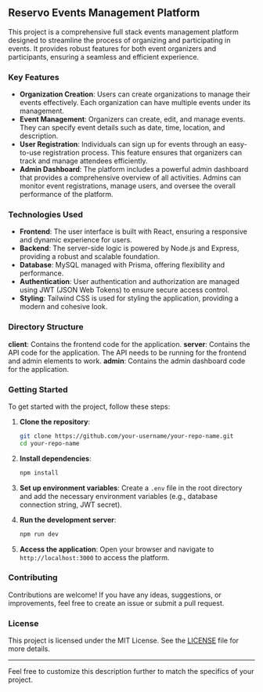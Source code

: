 ## Reservo Events Management Platform

This project is a comprehensive full stack events management platform designed to streamline the process of organizing and participating in events. It provides robust features for both event organizers and participants, ensuring a seamless and efficient experience.

### Key Features

- **Organization Creation**: Users can create organizations to manage their events effectively. Each organization can have multiple events under its management.
- **Event Management**: Organizers can create, edit, and manage events. They can specify event details such as date, time, location, and description.
- **User Registration**: Individuals can sign up for events through an easy-to-use registration process. This feature ensures that organizers can track and manage attendees efficiently.
- **Admin Dashboard**: The platform includes a powerful admin dashboard that provides a comprehensive overview of all activities. Admins can monitor event registrations, manage users, and oversee the overall performance of the platform.

### Technologies Used

- **Frontend**: The user interface is built with React, ensuring a responsive and dynamic experience for users.
- **Backend**: The server-side logic is powered by Node.js and Express, providing a robust and scalable foundation.
- **Database**: MySQL managed with Prisma, offering flexibility and performance.
- **Authentication**: User authentication and authorization are managed using JWT (JSON Web Tokens) to ensure secure access control.
- **Styling**: Tailwind CSS is used for styling the application, providing a modern and cohesive look.

### Directory Structure
**client**: Contains the frontend code for the application.
**server**: Contains the API code for the application. The API needs to be running for the frontend and admin elements to work.
**admin**: Contains the admin dashboard code for the application.

### Getting Started

To get started with the project, follow these steps:

1. **Clone the repository**:
   ```sh
   git clone https://github.com/your-username/your-repo-name.git
   cd your-repo-name
   ```

2. **Install dependencies**:
   ```sh
   npm install
   ```

3. **Set up environment variables**:
   Create a `.env` file in the root directory and add the necessary environment variables (e.g., database connection string, JWT secret).

4. **Run the development server**:
   ```sh
   npm run dev
   ```

5. **Access the application**:
   Open your browser and navigate to `http://localhost:3000` to access the platform.

### Contributing

Contributions are welcome! If you have any ideas, suggestions, or improvements, feel free to create an issue or submit a pull request.

### License

This project is licensed under the MIT License. See the [LICENSE](LICENSE) file for more details.

---

Feel free to customize this description further to match the specifics of your project.
